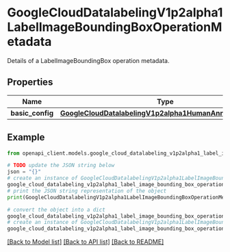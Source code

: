 # GoogleCloudDatalabelingV1p2alpha1LabelImageBoundingBoxOperationMetadata

Details of a LabelImageBoundingBox operation metadata.

## Properties

Name | Type | Description | Notes
------------ | ------------- | ------------- | -------------
**basic_config** | [**GoogleCloudDatalabelingV1p2alpha1HumanAnnotationConfig**](GoogleCloudDatalabelingV1p2alpha1HumanAnnotationConfig.md) |  | [optional] 

## Example

```python
from openapi_client.models.google_cloud_datalabeling_v1p2alpha1_label_image_bounding_box_operation_metadata import GoogleCloudDatalabelingV1p2alpha1LabelImageBoundingBoxOperationMetadata

# TODO update the JSON string below
json = "{}"
# create an instance of GoogleCloudDatalabelingV1p2alpha1LabelImageBoundingBoxOperationMetadata from a JSON string
google_cloud_datalabeling_v1p2alpha1_label_image_bounding_box_operation_metadata_instance = GoogleCloudDatalabelingV1p2alpha1LabelImageBoundingBoxOperationMetadata.from_json(json)
# print the JSON string representation of the object
print(GoogleCloudDatalabelingV1p2alpha1LabelImageBoundingBoxOperationMetadata.to_json())

# convert the object into a dict
google_cloud_datalabeling_v1p2alpha1_label_image_bounding_box_operation_metadata_dict = google_cloud_datalabeling_v1p2alpha1_label_image_bounding_box_operation_metadata_instance.to_dict()
# create an instance of GoogleCloudDatalabelingV1p2alpha1LabelImageBoundingBoxOperationMetadata from a dict
google_cloud_datalabeling_v1p2alpha1_label_image_bounding_box_operation_metadata_from_dict = GoogleCloudDatalabelingV1p2alpha1LabelImageBoundingBoxOperationMetadata.from_dict(google_cloud_datalabeling_v1p2alpha1_label_image_bounding_box_operation_metadata_dict)
```
[[Back to Model list]](../README.md#documentation-for-models) [[Back to API list]](../README.md#documentation-for-api-endpoints) [[Back to README]](../README.md)


